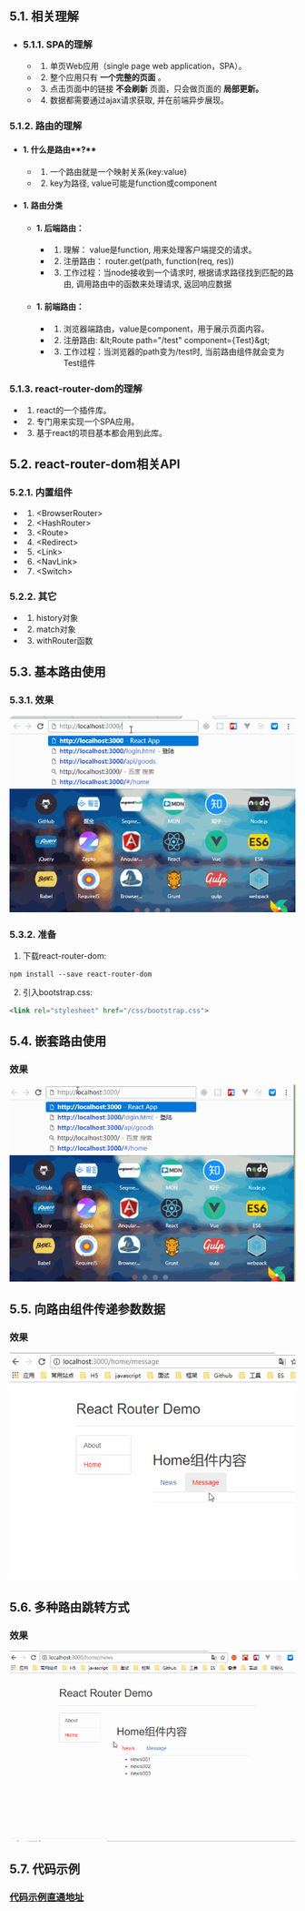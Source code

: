 #
## 5.1. 相关理解

* ### 5.1.1. SPA的理解
    * 1. 单页Web应用（single page web application，SPA）。
    * 2. 整个应用只有 **一个完整的页面** 。
    * 3. 点击页面中的链接 **不会刷新** 页面，只会做页面的 **局部更新。**
    * 4. 数据都需要通过ajax请求获取, 并在前端异步展现。

### 5.1.2. 路由的理解

* #### 1. **什么是路由****?**

  * 1. 一个路由就是一个映射关系(key:value)
  * 2. key为路径, value可能是function或component

* #### 1. **路由分类**

  * #### 1. 后端路由：
    * 1. 理解： value是function, 用来处理客户端提交的请求。
    * 2. 注册路由： router.get(path, function(req, res))
    * 3. 工作过程：当node接收到一个请求时, 根据请求路径找到匹配的路由, 调用路由中的函数来处理请求, 返回响应数据

  * #### 1. 前端路由：

    * 1. 浏览器端路由，value是component，用于展示页面内容。
    * 2. 注册路由: \&lt;Route path=&quot;/test&quot; component={Test}\&gt;
    * 3. 工作过程：当浏览器的path变为/test时, 当前路由组件就会变为Test组件

### 5.1.3. react-router-dom的理解

* 1. react的一个插件库。
* 2. 专门用来实现一个SPA应用。
* 3. 基于react的项目基本都会用到此库。

## 5.2. react-router-dom相关API

### 5.2.1. 内置组件

* 1. &lt;BrowserRouter&gt;
* 2. &lt;HashRouter&gt;
* 3. &lt;Route&gt;
* 4. &lt;Redirect&gt;
* 5. &lt;Link&gt;
* 6. &lt;NavLink&gt;
* 7. &lt;Switch&gt;

### 5.2.2. 其它

* 1. history对象
* 2. match对象
* 3. withRouter函数

## 5.3. 基本路由使用

### 5.3.1. 效果

  ![输入图片说明](images/react-router.gif "QQ截图20201229183512.png")

### 5.3.2. 准备

1. 下载react-router-dom: 
```shell
npm install --save react-router-dom
```
2. 引入bootstrap.css: 
```html
<link rel="stylesheet" href="/css/bootstrap.css">
```

## 5.4. 嵌套路由使用

### 效果

  ![输入图片说明](images/react-routerdemo2.gif "QQ截图20201229183512.png")

## 5.5. 向路由组件传递参数数据

### 效果

  ![输入图片说明](images/react-routerdemo3.gif "QQ截图20201229183512.png")

## 5.6. 多种路由跳转方式

### 效果

  ![输入图片说明](images/react-routerdemo4.gif "QQ截图20201229183512.png")

## 5.7. 代码示例
### [代码示例直通地址](https://gitee.com/bright-boy/technical-notes/tree/master/study-notes/react/%E6%BA%90%E7%A0%81/react_staging)
